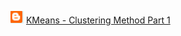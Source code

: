 
![Alt Blog](/blogger.png) [KMeans - Clustering Method Part 1](https://diem-ai.blogspot.com/2020/03/kmeans-clustering-method-part-1.html)
